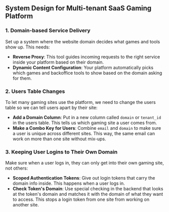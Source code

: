 ## System Design for Multi-tenant SaaS Gaming Platform

### 1. Domain-based Service Delivery
Set up a system where the website domain decides what games and tools show up. This needs:
- **Reverse Proxy**: This tool guides incoming requests to the right service inside your platform based on their domain.
- **Dynamic Content Configuration**: Your platform automatically picks which games and backoffice tools to show based on the domain asking for them.

### 2. Users Table Changes
To let many gaming sites use the platform, we need to change the users table so we can tell users apart by their site:
- **Add a Domain Column**: Put in a new column called `domain` or `tenant_id` in the users table. This tells us which gaming site a user comes from.
- **Make a Combo Key for Users**: Combine `email` and `domain` to make sure a user is unique across different sites. This way, the same email can work on more than one site without mix-ups.

### 3. Keeping User Logins to Their Own Domain
Make sure when a user logs in, they can only get into their own gaming site, not others:
- **Scoped Authentication Tokens**: Give out login tokens that carry the domain info inside. This happens when a user logs in.
- **Check Token's Domain**: Use special checking in the backend that looks at the token's domain and matches it with the domain of what they want to access. This stops a login token from one site from working on another site.
